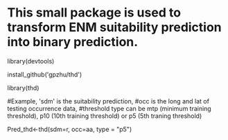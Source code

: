 
# This small package is used to transform ENM suitability prediction into binary prediction.

library(devtools)

install_github('gpzhu/thd')

library(thd)


#Example, 'sdm' is the suitability prediction, 
#occ is the long and lat of testing occurrence data, 
#threshold type can be mtp (minimum training threshold), p10 (10th training threshold) or p5 (5th traning threshold)

Pred_thd<-thd(sdm=r, occ=aa, type = "p5")

